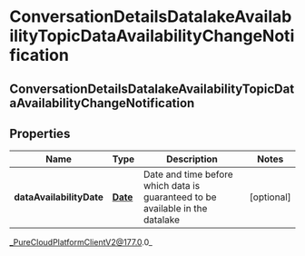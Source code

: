 # ConversationDetailsDatalakeAvailabilityTopicDataAvailabilityChangeNotification

## ConversationDetailsDatalakeAvailabilityTopicDataAvailabilityChangeNotification

## Properties

|Name | Type | Description | Notes|
|------------ | ------------- | ------------- | -------------|
| **dataAvailabilityDate** | [**Date**](Date) | Date and time before which data is guaranteed to be available in the datalake | [optional] |



_PureCloudPlatformClientV2@177.0.0_
